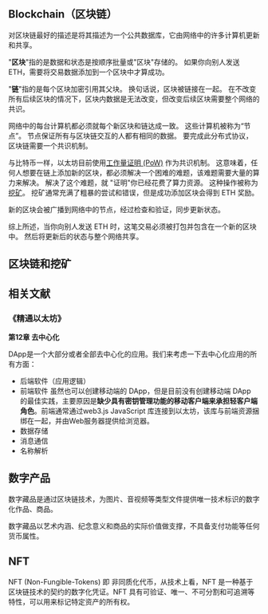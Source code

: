 ## Blockchain（区块链）

对区块链最好的描述是将其描述为一个公共数据库，它由网络中的许多计算机更新和共享。

"**区块**"指的是数据和状态是按顺序批量或"区块"存储的。 如果你向别人发送 ETH，需要将交易数据添加到一个区块中才算成功。

"**链**"指的是每个区块加密引用其父块。 换句话说，区块被链接在一起。 在不改变所有后续区块的情况下，区块内数据是无法改变，但改变后续区块需要整个网络的共识。

网络中的每台计算机都必须就每个新区块和链达成一致。 这些计算机被称为“节点”。 节点保证所有与区块链交互的人都有相同的数据。 要完成此分布式协议，区块链需要一个共识机制。

与比特币一样，以太坊目前使用[工作量证明 (PoW)](https://ethereum.org/zh/developers/docs/consensus-mechanisms/pow/) 作为共识机制。 这意味着，任何人想要在链上添加新的区块，都必须解决一个困难的难题，该难题需要大量的算力来解决。 解决了这个难题，就 "证明"你已经花费了算力资源。 这种操作被称为[挖矿](https://ethereum.org/zh/developers/docs/consensus-mechanisms/pow/mining/)。 挖矿通常充满了粗暴的尝试和错误，但是成功添加区块会得到 ETH 奖励。

新的区块会被广播到网络中的节点，经过检查和验证，同步更新状态。

综上所述，当你向别人发送 ETH 时，这笔交易必须被打包并包含在一个新的区块中。 然后将更新后的状态与整个网络共享。



## 区块链和挖矿





## 相关文献

### 《精通以太坊》

**第12章 去中心化**

DApp是一个大部分或者全部去中心化的应用。我们来考虑一下去中心化应用的所有方面：

- 后端软件（应用逻辑）
- 前端软件
  虽然也可以创建移动端的 DApp，但是目前没有创建移动端 DApp 的最佳实践，主要原因是**缺少具有密钥管理功能的移动客户端来承担轻客户端角色**。前端通常通过web3.js JavaScript 库连接到以太坊，该库与前端资源捆绑在一起，并由Web服务器提供给浏览器。
- 数据存储
- 消息通信
- 名称解析



## 数字产品

数字藏品是通过区块链技术，为图片、音视频等类型文件提供唯一技术标识的数字化作品、商品。

数字藏品以艺术内涵、纪念意义和商品的实际价值做支撑，不具备支付功能等任何货币属性。



## NFT

NFT (Non-Fungible-Tokens) 即 非同质化代币，从技术上看，NFT 是一种基于区块链技术的契约的数字化凭证。NFT 具有可验证、唯一、不可分割和可追溯等特性，可以用来标记特定资产的所有权。



